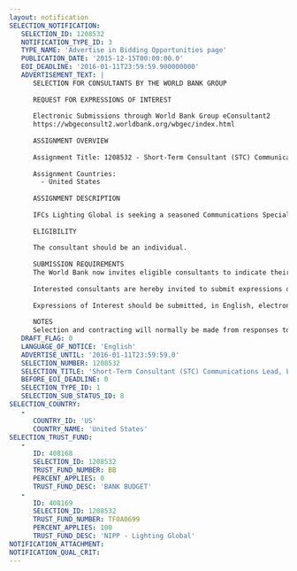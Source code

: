```yaml
---
layout: notification
SELECTION_NOTIFICATION: 
   SELECTION_ID: 1208532
   NOTIFICATION_TYPE_ID: 3
   TYPE_NAME: 'Advertise in Bidding Opportunities page'
   PUBLICATION_DATE: '2015-12-15T00:00:00.0'
   EOI_DEADLINE: '2016-01-11T23:59:59.900000000'
   ADVERTISEMENT_TEXT: |
      SELECTION FOR CONSULTANTS BY THE WORLD BANK GROUP
      
      REQUEST FOR EXPRESSIONS OF INTEREST
      
      Electronic Submissions through World Bank Group eConsultant2
      https://wbgeconsult2.worldbank.org/wbgec/index.html
      
      ASSIGNMENT OVERVIEW
      
      Assignment Title: 1208532 - Short-Term Consultant (STC) Communications Lead, Lighting Global (150 days)
      
      Assignment Countries:
        - United States
      
      ASSIGNMENT DESCRIPTION
      
      IFCs Lighting Global is seeking a seasoned Communications Specialist to devise and implement a broad based Lighting Global Communications strategy and be responsible for all media, marketing and communications efforts for the program, based out of Washington, D.C. The position will involve devising a comprehensive communications strategy as well as creative writing, web content management, press releases, media management, reputational risk management, online engagement, and administrative efforts to implement the communications functions. The candidate should be able to work independently and as a team player, and possess excellent English language written communications and organizational skills.
      
      ELIGIBILITY
      
      The consultant should be an individual. 
      
      SUBMISSION REQUIREMENTS
      The World Bank now invites eligible consultants to indicate their interest in providing the services.  Interested consultants must provide information indicating that they are qualified to perform the services (brochures, description of similar assignments, experience in similar conditions, availability of appropriate skills among staff, etc.).  Please note that the total size of all attachments should be less than 5MB.  
      
      Interested consultants are hereby invited to submit expressions of interest.
      
      Expressions of Interest should be submitted, in English, electronically through World Bank Group eConsultant2 (https://wbgeconsult2.worldbank.org/wbgec/index.html)
      
      NOTES
      Selection and contracting will normally be made from responses to this notification.  The consultant will be selected from a shortlist, subject to availability of funding.
   DRAFT_FLAG: 0
   LANGUAGE_OF_NOTICE: 'English'
   ADVERTISE_UNTIL: '2016-01-11T23:59:59.0'
   SELECTION_NUMBER: 1208532
   SELECTION_TITLE: 'Short-Term Consultant (STC) Communications Lead, Lighting Global (150 days)'
   BEFORE_EOI_DEADLINE: 0
   SELECTION_TYPE_ID: 1
   SELECTION_SUB_STATUS_ID: 8
SELECTION_COUNTRY: 
   - 
      COUNTRY_ID: 'US'
      COUNTRY_NAME: 'United States'
SELECTION_TRUST_FUND: 
   - 
      ID: 408168
      SELECTION_ID: 1208532
      TRUST_FUND_NUMBER: BB
      PERCENT_APPLIES: 0
      TRUST_FUND_DESC: 'BANK BUDGET'
   - 
      ID: 408169
      SELECTION_ID: 1208532
      TRUST_FUND_NUMBER: TF0A0699
      PERCENT_APPLIES: 100
      TRUST_FUND_DESC: 'NIPP - Lighting Global'
NOTIFICATION_ATTACHMENT: 
NOTIFICATION_QUAL_CRIT: 
---
```

